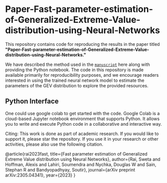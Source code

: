 # Paper-Fast-parameter-estimation-of-Generalized-Extreme-Value-distribution-using-Neural-Networks

This repository contains code for reproducing the results in the paper titled **"Paper-Fast-parameter-estimation-of-Generalized-Extreme-Value-distribution-using-Neural-Networks."** 

We have described the method used in the [`manuscript`](https://arxiv.org/pdf/2305.04341.pdf) here along with providing the Python notebook. The code in this repository is made available primarily for reproducibility purposes, and we encourage readers interested in using the trained neural network model to estimate the parameters of the GEV distribution to explore the provided resources.

## Python Interface
One could use google colab to get started with the code. Google Colab is a cloud-based Jupyter notebook environment that supports Python. It allows you to write and execute Python code in a collaborative and interactive way.

Citing:
This work is done as part of academic research. If you would like to support it, please star the repository. If you use it in your research or other activities, please also use the following citation.

@article{rai2023fast,
  title={Fast parameter estimation of Generalized Extreme Value distribution using Neural Networks},
  author={Rai, Sweta and Hoffman, Alexis and Lahiri, Soumendra and Nychka, Douglas W and Sain, Stephan R and Bandyopadhyay, Soutir},
  journal={arXiv preprint arXiv:2305.04341},
  year={2023}
}

